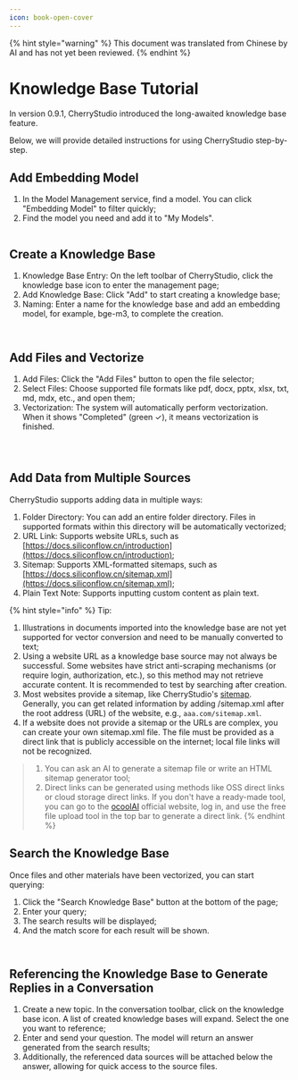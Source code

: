 ```yaml
---
icon: book-open-cover
---
```


{% hint style="warning" %}
This document was translated from Chinese by AI and has not yet been reviewed.
{% endhint %}

# Knowledge Base Tutorial

In version 0.9.1, CherryStudio introduced the long-awaited knowledge base feature.

Below, we will provide detailed instructions for using CherryStudio step-by-step.

## Add Embedding Model

1.  In the Model Management service, find a model. You can click "Embedding Model" to filter quickly;
2.  Find the model you need and add it to "My Models".

<figure><img src="../.gitbook/assets/image.webp" alt=""><figcaption></figcaption></figure>

## Create a Knowledge Base

1.  Knowledge Base Entry: On the left toolbar of CherryStudio, click the knowledge base icon to enter the management page;
2.  Add Knowledge Base: Click "Add" to start creating a knowledge base;
3.  Naming: Enter a name for the knowledge base and add an embedding model, for example, bge-m3, to complete the creation.

<figure><img src="../.gitbook/assets/image-1 (1).webp" alt=""><figcaption></figcaption></figure>

<figure><img src="../.gitbook/assets/image-2 (1).webp" alt=""><figcaption></figcaption></figure>

## Add Files and Vectorize

1.  Add Files: Click the "Add Files" button to open the file selector;
2.  Select Files: Choose supported file formats like pdf, docx, pptx, xlsx, txt, md, mdx, etc., and open them;
3.  Vectorization: The system will automatically perform vectorization. When it shows "Completed" (green ✓), it means vectorization is finished.

<figure><img src="../.gitbook/assets/image-3.webp" alt=""><figcaption></figcaption></figure>

<figure><img src="../.gitbook/assets/image-4.webp" alt=""><figcaption></figcaption></figure>

<figure><img src="../.gitbook/assets/image-5.webp" alt=""><figcaption></figcaption></figure>

## Add Data from Multiple Sources

CherryStudio supports adding data in multiple ways:

1.  Folder Directory: You can add an entire folder directory. Files in supported formats within this directory will be automatically vectorized;
2.  URL Link: Supports website URLs, such as [https://docs.siliconflow.cn/introduction](https://docs.siliconflow.cn/introduction);
3.  Sitemap: Supports XML-formatted sitemaps, such as [https://docs.siliconflow.cn/sitemap.xml](https://docs.siliconflow.cn/sitemap.xml);
4.  Plain Text Note: Supports inputting custom content as plain text.

{% hint style="info" %}
Tip:

1.  Illustrations in documents imported into the knowledge base are not yet supported for vector conversion and need to be manually converted to text;
2.  Using a website URL as a knowledge base source may not always be successful. Some websites have strict anti-scraping mechanisms (or require login, authorization, etc.), so this method may not retrieve accurate content. It is recommended to test by searching after creation.
3.  Most websites provide a sitemap, like CherryStudio's [sitemap](https://docs.cherry-ai.com/sitemap-pages.xml). Generally, you can get related information by adding /sitemap.xml after the root address (URL) of the website, e.g., `aaa.com/sitemap.xml`.
4.  If a website does not provide a sitemap or the URLs are complex, you can create your own sitemap.xml file. The file must be provided as a direct link that is publicly accessible on the internet; local file links will not be recognized.

> 1) You can ask an AI to generate a sitemap file or write an HTML sitemap generator tool;
> 2) Direct links can be generated using methods like OSS direct links or cloud storage direct links. If you don't have a ready-made tool, you can go to the [ocoolAI](https://one.ocoolai.com/login) official website, log in, and use the free file upload tool in the top bar to generate a direct link.
{% endhint %}

## Search the Knowledge Base

Once files and other materials have been vectorized, you can start querying:

1.  Click the "Search Knowledge Base" button at the bottom of the page;
2.  Enter your query;
3.  The search results will be displayed;
4.  And the match score for each result will be shown.

<figure><img src="../.gitbook/assets/image-7.webp" alt=""><figcaption></figcaption></figure>

<figure><img src="../.gitbook/assets/image-8.webp" alt=""><figcaption></figcaption></figure>

## Referencing the Knowledge Base to Generate Replies in a Conversation

1.  Create a new topic. In the conversation toolbar, click on the knowledge base icon. A list of created knowledge bases will expand. Select the one you want to reference;
2.  Enter and send your question. The model will return an answer generated from the search results;
3.  Additionally, the referenced data sources will be attached below the answer, allowing for quick access to the source files.

<figure><img src="../.gitbook/assets/image-9.webp" alt=""><figcaption></figcaption></figure>

<figure><img src="../.gitbook/assets/image-10.webp" alt=""><figcaption></figcaption></figure>